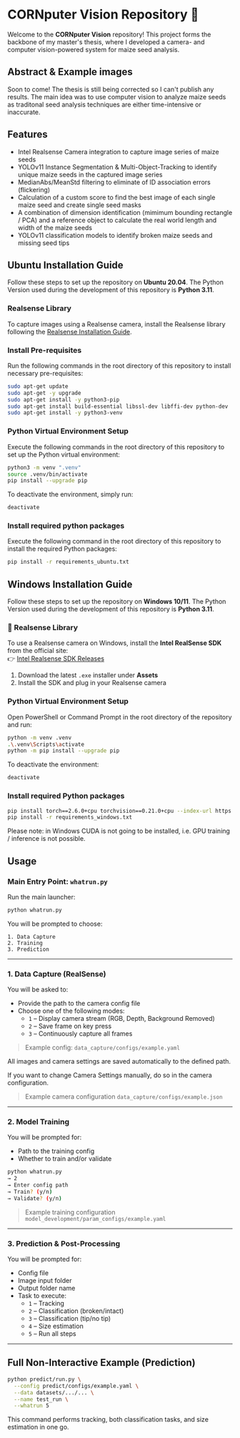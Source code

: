 # CORNputer Vision Repository 🌽

Welcome to the **CORNputer Vision** repository! This project forms the backbone of my master's thesis, where I developed a camera- and computer vision-powered system for maize seed analysis. 

## Abstract & Example images
Soon to come! The thesis is still being corrected so I can't publish any results. The main idea was to use computer vision to analyze maize seeds as traditonal seed analysis techniques are either time-intensive or inaccurate.

## Features 
- Intel Realsense Camera integration to capture image series of maize seeds
- YOLOv11 Instance Segmentation & Multi-Object-Tracking to identify unique maize seeds in the captured image series
- MedianAbs/MeanStd filtering to eliminate of ID association errors (flickering)
- Calculation of a custom score to find the best image of each single maize seed and create single seed masks
- A combination of dimension identification (mimimum bounding rectangle / PCA) and a reference object to calculate the real world length and width of the maize seeds
- YOLOv11 classification models to identify broken maize seeds and missing seed tips

## Ubuntu Installation Guide
Follow these steps to set up the repository on **Ubuntu 20.04**. The Python Version used during the development of this repository is **Python 3.11**.

### Realsense Library
To capture images using a Realsense camera, install the Realsense library following the [Realsense Installation Guide](https://dev.intelrealsense.com/docs/compiling-librealsense-for-linux-ubuntu-guide).

### Install Pre-requisites
Run the following commands in the root directory of this repository to install necessary pre-requisites:

```bash
sudo apt-get update
sudo apt-get -y upgrade
sudo apt-get install -y python3-pip
sudo apt-get install build-essential libssl-dev libffi-dev python-dev
sudo apt-get install -y python3-venv
```

### Python Virtual Environment Setup
Execute the following commands in the root directory of this repository to set up the Python virtual environment:

```bash
python3 -m venv ".venv"
source .venv/bin/activate
pip install --upgrade pip
```

To deactivate the environment, simply run:

```bash
deactivate
```

### Install required python packages
Execute the following command in the root directory of this repository to install the required Python packages:

```bash
pip install -r requirements_ubuntu.txt
```

## Windows Installation Guide 
Follow these steps to set up the repository on **Windows 10/11**. The Python Version used during the development of this repository is **Python 3.11**.

### 🔧 Realsense Library

To use a Realsense camera on Windows, install the **Intel RealSense SDK** from the official site:  
👉 [Intel Realsense SDK Releases](https://github.com/IntelRealSense/librealsense/releases)

1. Download the latest `.exe` installer under **Assets**
2. Install the SDK and plug in your Realsense camera

### Python Virtual Environment Setup

Open PowerShell or Command Prompt in the root directory of the repository and run:

```bash
python -m venv .venv
.\.venv\Scripts\activate
python -m pip install --upgrade pip
```

To deactivate the environment:

```bash
deactivate
```

### Install required Python packages

```bash
pip install torch==2.6.0+cpu torchvision==0.21.0+cpu --index-url https://download.pytorch.org/whl/cpu
pip install -r requirements_windows.txt
```

Please note: in Windows CUDA is not going to be installed, i.e. GPU training / inference is not possible.

## Usage

### Main Entry Point: `whatrun.py`

Run the main launcher:

```bash
python whatrun.py
```

You will be prompted to choose:

```
1. Data Capture
2. Training
3. Prediction
```

---

### 1. Data Capture (RealSense)

You will be asked to:
- Provide the path to the camera config file
- Choose one of the following modes:
  - `1` – Display camera stream (RGB, Depth, Background Removed)
  - `2` – Save frame on key press
  - `3` – Continuously capture all frames

> Example config: `data_capture/configs/example.yaml`

All images and camera settings are saved automatically to the defined path.

If you want to change Camera Settings manually, do so in the camera configuration.

> Example camera configuration `data_capture/configs/example.json`

---

### 2. Model Training

You will be prompted for:
- Path to the training config
- Whether to train and/or validate

```bash
python whatrun.py
→ 2
→ Enter config path
→ Train? (y/n)
→ Validate? (y/n)
```

> Example training configuration `model_development/param_configs/example.yaml`
---

### 3. Prediction & Post-Processing

You will be prompted for:
- Config file
- Image input folder
- Output folder name
- Task to execute:
  - `1` – Tracking
  - `2` – Classification (broken/intact)
  - `3` – Classification (tip/no tip)
  - `4` – Size estimation
  - `5` – Run all steps

---

## Full Non-Interactive Example (Prediction)

```bash
python predict/run.py \
  --config predict/configs/example.yaml \
  --data datasets/.../... \
  --name test_run \
  --whatrun 5
```

This command performs tracking, both classification tasks, and size estimation in one go.
